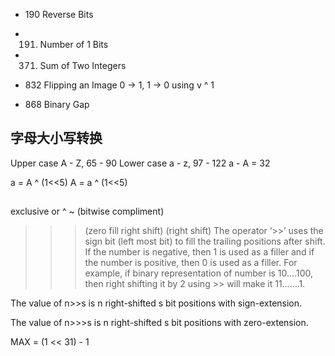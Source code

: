- 190	Reverse Bits
- 191. Number of 1 Bits
- 371. Sum of Two Integers
- 832	 Flipping an Image
    0 -> 1, 1 -> 0 using  v ^ 1

- 868	 Binary Gap



















## 字母大小写转换
Upper case A - Z, 65 - 90
Lower case a - z, 97 - 122
a - A = 32

a = A ^ (1<<5)
A = a ^ (1<<5)


##
exclusive or  ^
~ (bitwise compliment)
>>> (zero fill right shift)
>> (right shift)
The operator ‘>>’ uses the sign bit (left most bit) to fill the trailing positions after shift. 
If the number is negative, then 1 is used as a filler and if the number is positive, 
then 0 is used as a filler. 
For example, if binary representation of number is 10….100, then right shifting it by 2 using >> will 
make it 11…….1.

The value of n>>s is n right-shifted s bit positions with sign-extension.

The value of n>>>s is n right-shifted s bit positions with zero-extension.

MAX = (1 << 31) - 1